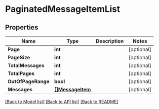 # PaginatedMessageItemList

## Properties

Name | Type | Description | Notes
------------ | ------------- | ------------- | -------------
**Page** | **int** |  |[optional] 
**PageSize** | **int** |  |[optional] 
**TotalMessages** | **int** |  |[optional] 
**TotalPages** | **int** |  |[optional] 
**OutOfPageRange** | **bool** |  |[optional] 
**Messages** | [**[]MessageItem**](MessageItem.md) |  |[optional] 

[[Back to Model list]](../README.md#documentation-for-models) [[Back to API list]](../README.md#documentation-for-api-endpoints) [[Back to README]](../README.md)


